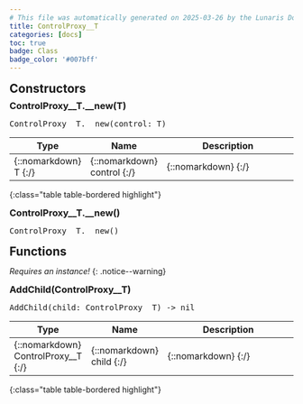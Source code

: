 ```yaml
---
# This file was automatically generated on 2025-03-26 by the Lunaris Documentation Generator
title: ControlProxy__T
categories: [docs]
toc: true
badge: Class
badge_color: '#007bff'
---
```

<style>
h2 {
    margin-top: 1rem;
    margin-bottom: 0.5rem;
    padding: 0;
}

h3 {
    margin-top: 0.25rem;
    margin-bottom: 0.25rem;
}

.notice--warning {
    margin-top: 0.25rem !important;
    margin-bottom: 1rem !important;
}
table {width: 100%; }
td {width: 1px; }
td:last-child {width: 100%; }
#main {max-width: 1500px !important;}
</style>
            


## Constructors
### ControlProxy__T.__new(T)
<div class ="highlighter-rouge">
<div class ="highlight">
<pre class ="highlight">
<span class='nf'>ControlProxy__T.__new</span>(<span class='o'>control</span>: <span class='kt'>T</span>)
</pre>
</div>
</div>

| Type | Name | Description
| --- | --- | --- |
| {::nomarkdown} <span class='kt'>T</span> {:/} | {::nomarkdown} <span class='o'>control</span> {:/} | {::nomarkdown} <span class='c'></span> {:/} |
{:class="table table-bordered highlight"}

### ControlProxy__T.__new()
<div class ="highlighter-rouge">
<div class ="highlight">
<pre class ="highlight">
<span class='nf'>ControlProxy__T.__new</span>()
</pre>
</div>
</div>

## Functions
*Requires an instance!*
{: .notice--warning}

### AddChild(ControlProxy__T)
<div class ="highlighter-rouge">
<div class ="highlight">
<pre class ="highlight">
<span class='nf'>AddChild</span>(<span class='o'>child</span>: <span class='kt'>ControlProxy__T</span>) -> <span class='kt'>nil</span>
</pre>
</div>
</div>

| Type | Name | Description
| --- | --- | --- |
| {::nomarkdown} <span class='kt'>ControlProxy__T</span> {:/} | {::nomarkdown} <span class='o'>child</span> {:/} | {::nomarkdown} <span class='c'></span> {:/} |
{:class="table table-bordered highlight"}

